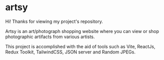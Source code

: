 # artsy
Hi! Thanks for viewing my project's repository.

Artsy is an art/photograph shopping website where you can view or shop photographic artifacts from various artists.

This project is accomplished with the aid of tools such as Vite, ReactJs, Redux Toolkit, TailwindCSS, JSON server and Random JPEGs.
